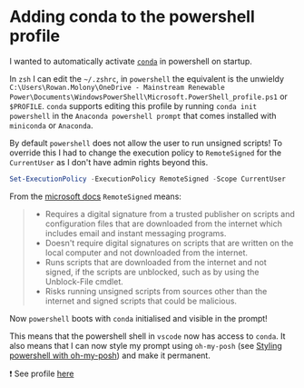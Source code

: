 # Adding conda to the powershell profile

I wanted to automatically activate [`conda`](https://github.com/conda/conda) in powershell on startup.

In `zsh` I can edit the `~/.zshrc`, in `powershell` the equivalent is the unwieldy `C:\Users\Rowan.Molony\OneDrive - Mainstream Renewable Power\Documents\WindowsPowerShell\Microsoft.PowerShell_profile.ps1` or `$PROFILE`.  `conda` supports editing this profile by running `conda init powershell` in the `Anaconda powershell prompt` that comes installed with `miniconda` or `Anaconda`. 

By default `powershell` does not allow the user to run unsigned scripts!  To override this I had to change the execution policy to `RemoteSigned` for the `CurrentUser` as I don't have admin rights beyond this.

```powershell
Set-ExecutionPolicy -ExecutionPolicy RemoteSigned -Scope CurrentUser
```

From the [microsoft docs](https://docs.microsoft.com/en-us/powershell/module/microsoft.powershell.core/about/about_execution_policies) `RemoteSigned` means:

> - Requires a digital signature from a trusted publisher on scripts and configuration files that are downloaded from the internet which includes email and instant messaging programs.
> - Doesn't require digital signatures on scripts that are written on the local computer and not downloaded from the internet.
> - Runs scripts that are downloaded from the internet and not signed, if the scripts are unblocked, such as by using the Unblock-File cmdlet.
> - Risks running unsigned scripts from sources other than the internet and signed scripts that could be malicious.

Now `powershell` boots with `conda` initialised and visible in the prompt!

This means that the powershell shell in `vscode` now has access to `conda`.  It also means that I can now style my prompt using `oh-my-posh` (see [Styling powershell with oh-my-posh](https://github.com/rdmolony/til/blob/main/powershell/styling-powershell-with-oh-my-posh.md)) and make it permanent.

:exclamation: See profile [here](https://github.com/rdmolony/dotfiles-windows)